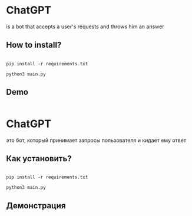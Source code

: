 # ChatGPT 

is a bot that accepts a user's requests and throws him an answer 

## How to install? 

```commandline

pip install -r requirements.txt

python3 main.py
```

## Demo

![]()

# ChatGPT

это бот, который принимает запросы пользователя и кидает ему ответ 

## Как установить?

```commandline

pip install -r requirements.txt

python3 main.py
```

## Демонстрация 

![]()
